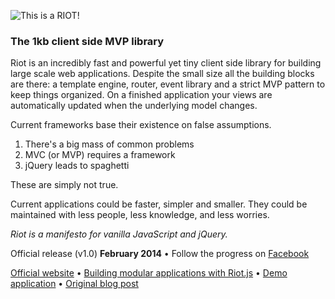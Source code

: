
![This is a RIOT!](https://moot.it/m/img/riotjs/riot.png)

### The 1kb client side MVP library

Riot is an incredibly fast and powerful yet tiny client side library for building large scale web applications. Despite the small size all the building blocks are there: a template engine, router, event library and a strict MVP pattern to keep things organized. On a finished application your views are automatically updated when the underlying model changes.

Current frameworks base their existence on false assumptions.

1. There's a big mass of common problems
2. MVC (or MVP) requires a framework
3. jQuery leads to spaghetti

These are simply not true.

Current applications could be faster, simpler and smaller. They could be maintained with less people, less knowledge, and less worries.

*Riot is a manifesto for vanilla JavaScript and jQuery.*

Official release (v1.0) **February 2014** &bull; Follow the progress on [Facebook](https://www.facebook.com/letsmoot/posts/608060729258518)

[Official website](https://moot.it/riotjs/) &bull;
[Building modular applications with Riot.js](https://moot.it/riotjs/docs/) &bull;
[Demo application](https://moot.it/riotjs/demo/) &bull;
[Original blog post](https://moot.it/blog/technology/riotjs-the-1kb-mvp-framework.html)
